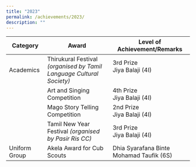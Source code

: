 ```yaml
---
title: "2023"
permalink: /achievements/2023/
description: ""
---
```

| Category | Award | Level of Achievement/Remarks |
|---|---|---|
| Academics | Thirukural Festival *(organised by Tamil Language Cultural Society)* | 3rd Prize<br>Jiya Balaji (4I)<br><br> |
|   | Art and Singing Competition | 4th Prize<br>Jiya Balaji (4I)<br> |
| | Mago Story Telling Competition|2nd Prize<br>Jiya Balaji (4I) <br> 
| |Tamil New Year Festival *(organised by Pasir Ris CC)* | 3rd Prize <br>Jiya Balaji (4I)<br>| 
| Uniform Group | Akela Award for Cub Scouts | Dhia Syarafana Binte Mohamad Taufik (6S) |